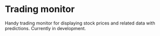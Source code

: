 # Trading monitor
Handy trading monitor for displaying stock prices and related data with predictions. Currently in development. 